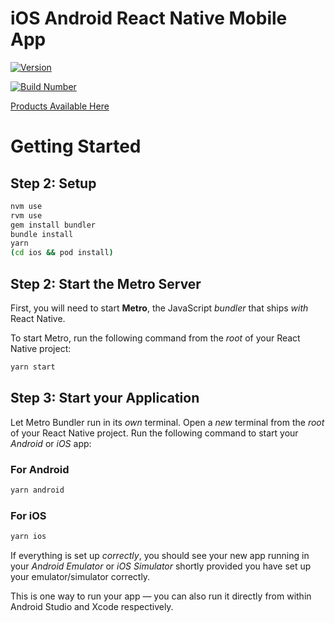 # iOS Android React Native Mobile App

[![Version](https://img.shields.io/badge/version-0.0.2-blue.svg)](https://github.com/ThryvLabs/CommandCenterMobile/releases)

[![Build Number](https://img.shields.io/badge/build-2-brightgreen.svg)](https://github.com/ThryvLabs/CommandCenterMobile/actions/workflows/build.yml)

[Products Available Here](docs/products.md)

# Getting Started

## Step 2: Setup

```zsh
nvm use
rvm use
gem install bundler
bundle install
yarn
(cd ios && pod install)
```

## Step 2: Start the Metro Server

First, you will need to start **Metro**, the JavaScript _bundler_ that ships _with_ React Native.

To start Metro, run the following command from the _root_ of your React Native project:

```zsh
yarn start
```

## Step 3: Start your Application

Let Metro Bundler run in its _own_ terminal. Open a _new_ terminal from the _root_ of your React Native project. Run the following command to start your _Android_ or _iOS_ app:

### For Android

```zsh
yarn android
```

### For iOS

```zsh
yarn ios
```

If everything is set up _correctly_, you should see your new app running in your _Android Emulator_ or _iOS Simulator_ shortly provided you have set up your emulator/simulator correctly.

This is one way to run your app — you can also run it directly from within Android Studio and Xcode respectively.
